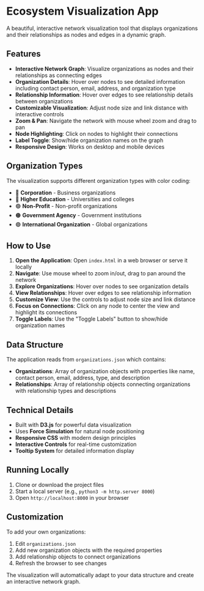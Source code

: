 # Ecosystem Visualization App

A beautiful, interactive network visualization tool that displays organizations and their relationships as nodes and edges in a dynamic graph.

## Features

- **Interactive Network Graph**: Visualize organizations as nodes and their relationships as connecting edges
- **Organization Details**: Hover over nodes to see detailed information including contact person, email, address, and organization type
- **Relationship Information**: Hover over edges to see relationship details between organizations
- **Customizable Visualization**: Adjust node size and link distance with interactive controls
- **Zoom & Pan**: Navigate the network with mouse wheel zoom and drag to pan
- **Node Highlighting**: Click on nodes to highlight their connections
- **Label Toggle**: Show/hide organization names on the graph
- **Responsive Design**: Works on desktop and mobile devices

## Organization Types

The visualization supports different organization types with color coding:

- 🔴 **Corporation** - Business organizations
- 🔵 **Higher Education** - Universities and colleges
- 🟢 **Non-Profit** - Non-profit organizations
- 🟠 **Government Agency** - Government institutions
- 🟣 **International Organization** - Global organizations

## How to Use

1. **Open the Application**: Open `index.html` in a web browser or serve it locally
2. **Navigate**: Use mouse wheel to zoom in/out, drag to pan around the network
3. **Explore Organizations**: Hover over nodes to see organization details
4. **View Relationships**: Hover over edges to see relationship information
5. **Customize View**: Use the controls to adjust node size and link distance
6. **Focus on Connections**: Click on any node to center the view and highlight its connections
7. **Toggle Labels**: Use the "Toggle Labels" button to show/hide organization names

## Data Structure

The application reads from `organizations.json` which contains:

- **Organizations**: Array of organization objects with properties like name, contact person, email, address, type, and description
- **Relationships**: Array of relationship objects connecting organizations with relationship types and descriptions

## Technical Details

- Built with **D3.js** for powerful data visualization
- Uses **Force Simulation** for natural node positioning
- **Responsive CSS** with modern design principles
- **Interactive Controls** for real-time customization
- **Tooltip System** for detailed information display

## Running Locally

1. Clone or download the project files
2. Start a local server (e.g., `python3 -m http.server 8000`)
3. Open `http://localhost:8000` in your browser

## Customization

To add your own organizations:

1. Edit `organizations.json`
2. Add new organization objects with the required properties
3. Add relationship objects to connect organizations
4. Refresh the browser to see changes

The visualization will automatically adapt to your data structure and create an interactive network graph.
